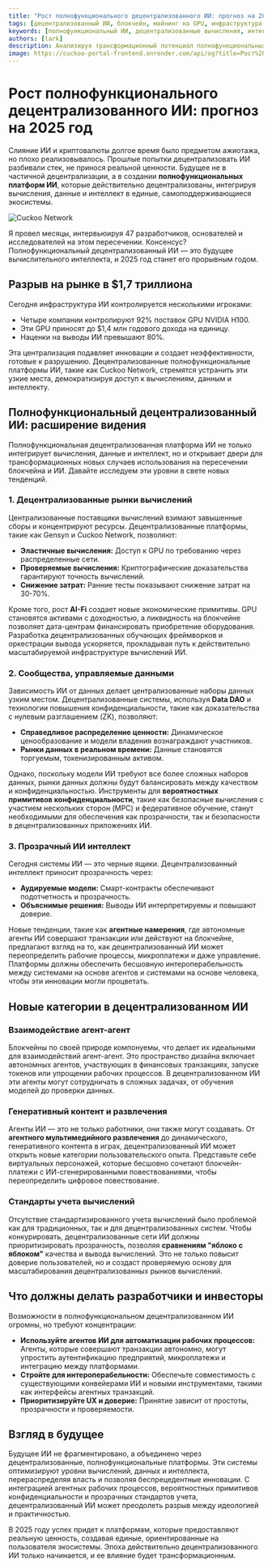 ```yaml
---
title: "Рост полнофункционального децентрализованного ИИ: прогноз на 2025 год"
tags: [децентрализованный ИИ, блокчейн, майнинг на GPU, инфраструктура ИИ]
keywords: [полнофункциональный ИИ, децентрализованные вычисления, интеграция ИИ и блокчейна, нарушение рынка ИИ]
authors: [lark]
description: Анализируя трансформационный потенциал полнофункциональных децентрализованных платформ ИИ, эта статья исследует, как интеграция вычислений, данных и интеллекта может нарушить централизованную инфраструктуру ИИ и демократизировать доступ к вычислениям ИИ к 2025 году.
image: https://cuckoo-portal-frontend.onrender.com/api/og?title=Рост%20полнофункционального%20децентрализованного%20ИИ%3A%20прогноз%20на%202025%20год
---
```


# Рост полнофункционального децентрализованного ИИ: прогноз на 2025 год

Слияние ИИ и криптовалюты долгое время было предметом ажиотажа, но плохо реализовывалось. Прошлые попытки децентрализовать ИИ разбивали стек, не принося реальной ценности. Будущее не в частичной децентрализации, а в создании **полнофункциональных платформ ИИ**, которые действительно децентрализованы, интегрируя вычисления, данные и интеллект в единые, самоподдерживающиеся экосистемы.

![Cuckoo Network](https://cuckoo-portal-frontend.onrender.com/api/og?title=Рост%20полнофункционального%20децентрализованного%20ИИ%3A%20прогноз%20на%202025%20год)

Я провел месяцы, интервьюируя 47 разработчиков, основателей и исследователей на этом пересечении. Консенсус? Полнофункциональный децентрализованный ИИ — это будущее вычислительного интеллекта, и 2025 год станет его прорывным годом.

## Разрыв на рынке в $1,7 триллиона

Сегодня инфраструктура ИИ контролируется несколькими игроками:

- Четыре компании контролируют 92% поставок GPU NVIDIA H100.
- Эти GPU приносят до $1,4 млн годового дохода на единицу.
- Наценки на выводы ИИ превышают 80%.

Эта централизация подавляет инновации и создает неэффективности, готовые к разрушению. Децентрализованные полнофункциональные платформы ИИ, такие как Cuckoo Network, стремятся устранить эти узкие места, демократизируя доступ к вычислениям, данным и интеллекту.

## Полнофункциональный децентрализованный ИИ: расширение видения

Полнофункциональная децентрализованная платформа ИИ не только интегрирует вычисления, данные и интеллект, но и открывает двери для трансформационных новых случаев использования на пересечении блокчейна и ИИ. Давайте исследуем эти уровни в свете новых тенденций.

### **1. Децентрализованные рынки вычислений**

Централизованные поставщики вычислений взимают завышенные сборы и концентрируют ресурсы. Децентрализованные платформы, такие как Gensyn и Cuckoo Network, позволяют:

- **Эластичные вычисления:** Доступ к GPU по требованию через распределенные сети.
- **Проверяемые вычисления:** Криптографические доказательства гарантируют точность вычислений.
- **Снижение затрат:** Ранние тесты показывают снижение затрат на 30-70%.

Кроме того, рост **AI-Fi** создает новые экономические примитивы. GPU становятся активами с доходностью, а ликвидность на блокчейне позволяет дата-центрам финансировать приобретение оборудования. Разработка децентрализованных обучающих фреймворков и оркестрации вывода ускоряется, прокладывая путь к действительно масштабируемой инфраструктуре вычислений ИИ.

### **2. Сообщества, управляемые данными**

Зависимость ИИ от данных делает централизованные наборы данных узким местом. Децентрализованные системы, используя **Data DAO** и технологии повышения конфиденциальности, такие как доказательства с нулевым разглашением (ZK), позволяют:

- **Справедливое распределение ценности:** Динамическое ценообразование и модели владения вознаграждают участников.
- **Рынки данных в реальном времени:** Данные становятся торгуемым, токенизированным активом.

Однако, поскольку модели ИИ требуют все более сложных наборов данных, рынки данных должны будут балансировать между качеством и конфиденциальностью. Инструменты для **вероятностных примитивов конфиденциальности**, такие как безопасные вычисления с участием нескольких сторон (MPC) и федеративное обучение, станут необходимыми для обеспечения как прозрачности, так и безопасности в децентрализованных приложениях ИИ.

### **3. Прозрачный ИИ интеллект**

Сегодня системы ИИ — это черные ящики. Децентрализованный интеллект приносит прозрачность через:

- **Аудируемые модели:** Смарт-контракты обеспечивают подотчетность и прозрачность.
- **Объяснимые решения:** Выводы ИИ интерпретируемы и повышают доверие.

Новые тенденции, такие как **агентные намерения**, где автономные агенты ИИ совершают транзакции или действуют на блокчейне, предлагают взгляд на то, как децентрализованный ИИ может переопределить рабочие процессы, микроплатежи и даже управление. Платформы должны обеспечить бесшовную интероперабельность между системами на основе агентов и системами на основе человека, чтобы эти инновации могли процветать.

## Новые категории в децентрализованном ИИ

### **Взаимодействие агент-агент**

Блокчейны по своей природе компонуемы, что делает их идеальными для взаимодействий агент-агент. Это пространство дизайна включает автономных агентов, участвующих в финансовых транзакциях, запуске токенов или упрощении рабочих процессов. В децентрализованном ИИ эти агенты могут сотрудничать в сложных задачах, от обучения моделей до проверки данных.

### **Генеративный контент и развлечения**

Агенты ИИ — это не только работники, они также могут создавать. От **агентного мультимедийного развлечения** до динамического, генеративного контента в играх, децентрализованный ИИ может открыть новые категории пользовательского опыта. Представьте себе виртуальных персонажей, которые бесшовно сочетают блокчейн-платежи с ИИ-сгенерированными повествованиями, чтобы переопределить цифровое повествование.

### **Стандарты учета вычислений**

Отсутствие стандартизированного учета вычислений было проблемой как для традиционных, так и для децентрализованных систем. Чтобы конкурировать, децентрализованные сети ИИ должны приоритизировать прозрачность, позволяя **сравнениям "яблоко с яблоком"** качества и вывода вычислений. Это не только повысит доверие пользователей, но и создаст проверяемую основу для масштабирования децентрализованных рынков вычислений.

## Что должны делать разработчики и инвесторы

Возможности в полнофункциональном децентрализованном ИИ огромны, но требуют концентрации:

- **Используйте агентов ИИ для автоматизации рабочих процессов:** Агенты, которые совершают транзакции автономно, могут упростить аутентификацию предприятий, микроплатежи и интеграцию между платформами.
- **Стройте для интероперабельности:** Обеспечьте совместимость с существующими конвейерами ИИ и новыми инструментами, такими как интерфейсы агентных транзакций.
- **Приоритизируйте UX и доверие:** Принятие зависит от простоты, прозрачности и проверяемости.

## Взгляд в будущее

Будущее ИИ не фрагментировано, а объединено через децентрализованные, полнофункциональные платформы. Эти системы оптимизируют уровни вычислений, данных и интеллекта, перераспределяя власть и позволяя беспрецедентные инновации. С интеграцией агентных рабочих процессов, вероятностных примитивов конфиденциальности и прозрачных стандартов учета, децентрализованный ИИ может преодолеть разрыв между идеологией и практичностью.

В 2025 году успех придет к платформам, которые предоставляют реальную ценность, создавая единые, ориентированные на пользователя экосистемы. Эпоха действительно децентрализованного ИИ только начинается, и ее влияние будет трансформационным.
